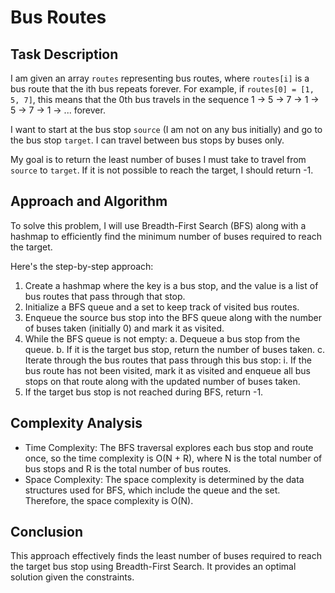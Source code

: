 # Bus Routes

## Task Description
I am given an array `routes` representing bus routes, where `routes[i]` is a bus route that the ith bus repeats forever. For example, if `routes[0] = [1, 5, 7]`, this means that the 0th bus travels in the sequence 1 -> 5 -> 7 -> 1 -> 5 -> 7 -> 1 -> ... forever.

I want to start at the bus stop `source` (I am not on any bus initially) and go to the bus stop `target`. I can travel between bus stops by buses only.

My goal is to return the least number of buses I must take to travel from `source` to `target`. If it is not possible to reach the target, I should return -1.

## Approach and Algorithm
To solve this problem, I will use Breadth-First Search (BFS) along with a hashmap to efficiently find the minimum number of buses required to reach the target.

Here's the step-by-step approach:
1. Create a hashmap where the key is a bus stop, and the value is a list of bus routes that pass through that stop.
2. Initialize a BFS queue and a set to keep track of visited bus routes.
3. Enqueue the source bus stop into the BFS queue along with the number of buses taken (initially 0) and mark it as visited.
4. While the BFS queue is not empty:
   a. Dequeue a bus stop from the queue.
   b. If it is the target bus stop, return the number of buses taken.
   c. Iterate through the bus routes that pass through this bus stop:
      i. If the bus route has not been visited, mark it as visited and enqueue all bus stops on that route along with the updated number of buses taken.
5. If the target bus stop is not reached during BFS, return -1.

## Complexity Analysis
- Time Complexity: The BFS traversal explores each bus stop and route once, so the time complexity is O(N + R), where N is the total number of bus stops and R is the total number of bus routes.
- Space Complexity: The space complexity is determined by the data structures used for BFS, which include the queue and the set. Therefore, the space complexity is O(N).

## Conclusion
This approach effectively finds the least number of buses required to reach the target bus stop using Breadth-First Search. It provides an optimal solution given the constraints.
